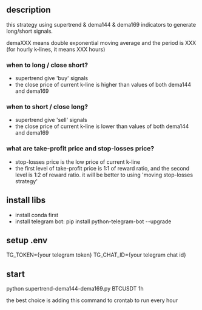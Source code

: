 ## description
this strategy using supertrend & dema144 & dema169 indicators to generate long/short signals.

demaXXX means double exponential moving average and the period is XXX (for hourly k-lines, it means XXX hours)

### when to long / close short?
- supertrend give 'buy' signals
- the close price of current k-line is higher than values of both dema144 and dema169 

### when to short / close long?
- supertrend give 'sell' signals
- the close price of current k-line is lower than values of both dema144 and dema169 

### what are take-profit price and stop-losses price?
- stop-losses price is the low price of current k-line
- the first level of take-profit price is 1:1 of reward ratio, and the second level is 1:2 of reward ratio. it will be better to using 'moving stop-losses strategy'  

## install libs
- install conda first
- install telegram bot:  pip install python-telegram-bot --upgrade

## setup .env
TG_TOKEN={your telegram token}
TG_CHAT_ID={your telegram chat id}

## start 
python supertrend-dema144-dema169.py BTCUSDT 1h

the best choice is adding this command to crontab to run every hour 
